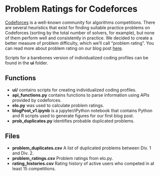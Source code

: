 # Problem Ratings for Codeforces

[Codeforces](codeforces.com) is a well-known community for algorithms competitions. There are several heuristics that exist for finding suitable practice problems on Codeforces (sorting by the total number of solvers, for example), but none of them perform well and consistently in practice. We decided to create a better measure of problem difficulty, which we’ll call “problem rating”. You can read more about problem rating on our blog post [here](http://codeforces.com/blog/entry/46304).

Scripts for a barebones version of individualized coding profiles can be found in the **ui** folder.


## Functions
* **ui/** contains scripts for creating individualized coding profiles.
* **api_functions.py** contains functions to parse information using APIs provided by codeforces.
* **elo.py** was used to calculate problem ratings.
* **blogPost_v1.ipynb** is a jupyter/iPython notebook that contains Python and R scripts used to generate figures for our first blog post.
* **prob_duplicates.py** identifies probable duplicated problems.


## Files
* **problem_duplicates.csv** A list of duplicated problems between Div. 1 and Div. 2.
* **problem_ratings.csv**	Problem ratings from elo.py.
* **rating_histories.csv** Rating history of active users who competed in at least 15 competitions.

